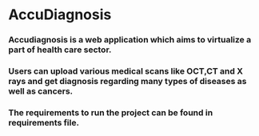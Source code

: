 # AccuDiagnosis
### Accudiagnosis is a web application which aims to virtualize a part of health care sector. 
### Users can upload various medical scans like OCT,CT and X rays and get diagnosis regarding many types of diseases as well as cancers.
### The requirements to run the project can be found in requirements file.
